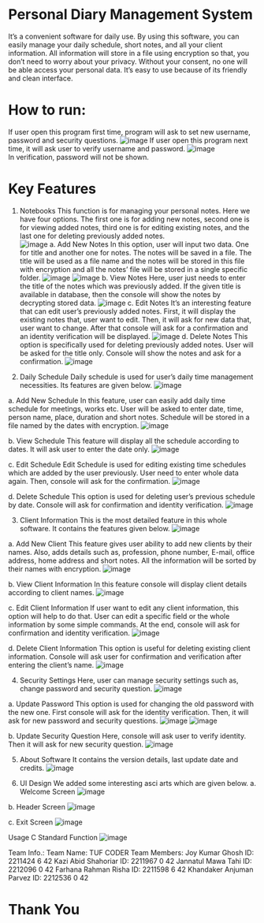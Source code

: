# Personal Diary Management System
It’s a convenient software for daily use. By using this software, you can easily manage your daily schedule, short notes, and all your client information. All information will store in a file using encryption so that, you don’t need to worry about your privacy. Without your consent, no one will be able access your personal data. It’s easy to use because of its friendly and clean interface.
<br>
# How to run:
If user open this program first time, program will ask to set new username, password and security questions.
![image](https://github.com/LTJ508/Diary-Management-System-C/assets/146023894/7dc59269-0166-4f59-9a34-d38d80b41140)
If user open this program next time, it will ask user to verify username and password.
![image](https://github.com/LTJ508/Diary-Management-System-C/assets/146023894/d3d9e7ce-1af1-4dc4-b11d-a3529fa696a1)
<br>In verification, password will not be shown.

# Key Features
1.	Notebooks
This function is for managing your personal notes. Here we have four options. The first one is for adding new notes, second one is for viewing added notes, third one is for editing existing notes, and the last one for deleting previously added notes.  
![image](https://github.com/LTJ508/Diary-Management-System-C/assets/146023894/bec47d6d-4f98-46a8-8170-fa79b7ea3390)
a.	Add New Notes
In this option, user will input two data. One for title and another one for notes. The notes will be saved in a file. The title will be used as a file name and the notes will be stored in this file with encryption and all the notes’ file will be stored in a single specific folder.
![image](https://github.com/LTJ508/Diary-Management-System-C/assets/146023894/9e8e1504-d0d7-4bba-b52b-e86415fd19b5)
![image](https://github.com/LTJ508/Diary-Management-System-C/assets/146023894/4516bdc0-d0c8-4784-a769-f0eb7f0d292f)
b.	View Notes
Here, user just needs to enter the title of the notes which was previously added. If the given title is available in database, then the console will show the notes by decrypting stored data. 
![image](https://github.com/LTJ508/Diary-Management-System-C/assets/146023894/f14aa4b0-9622-4a33-afc4-6d2c3e5545b0)
c.	Edit Notes
It’s an interesting feature that can edit user’s previously added notes. First, it will display the existing notes that, user want to edit. Then, it will ask for new data that, user want to change. After that console will ask for a confirmation and an identity verification will be displayed.
![image](https://github.com/LTJ508/Diary-Management-System-C/assets/146023894/5213b063-1c9e-40aa-8f60-5c4851498b17)
d.	Delete Notes
This option is specifically used for deleting previously added notes. User will be asked for the title only. Console will show the notes and ask for a confirmation. 
![image](https://github.com/LTJ508/Diary-Management-System-C/assets/146023894/56a644e3-47a8-444d-86f2-cf96f385dd39)

2.	Daily Schedule
Daily schedule is used for user’s daily time management necessities. Its features are given below.
![image](https://github.com/LTJ508/Diary-Management-System-C/assets/146023894/ffcdfa39-086c-41db-a6d6-61c5bdd59ee3)

a.	Add New Schedule
In this feature, user can easily add daily time schedule for meetings, works etc. User will be asked to enter date, time, person name, place, duration and short notes. Schedule will be stored in a file named by the dates with encryption.
![image](https://github.com/LTJ508/Diary-Management-System-C/assets/146023894/ba423b96-c354-4e59-8984-e79440d1b211)

b.	View Schedule
This feature will display all the schedule according to dates. It will ask user to enter the date only. 
![image](https://github.com/LTJ508/Diary-Management-System-C/assets/146023894/97e7a705-c9f2-4d4c-9ba6-4ef42db76f5d)

c.	Edit Schedule
Edit Schedule is used for editing existing time schedules which are added by the user previously. User need to enter whole data again. Then, console will ask for the confirmation.
![image](https://github.com/LTJ508/Diary-Management-System-C/assets/146023894/ecb9890a-e242-4e45-884a-d71599783a5d)

d.	Delete Schedule
This option is used for deleting user’s previous schedule by date. Console will ask for confirmation and identity verification.
![image](https://github.com/LTJ508/Diary-Management-System-C/assets/146023894/752f62e1-8551-43dd-93fa-a9006514afcf)

3.	Client Information
This is the most detailed feature in this whole software. It contains the features given below.
![image](https://github.com/LTJ508/Diary-Management-System-C/assets/146023894/03b606f0-253a-4dc4-af82-2d71a4266856)

a.	Add New Client
This feature gives user ability to add new clients by their names. Also, adds details such as, profession, phone number, E-mail, office address, home address and short notes. All the information will be sorted by their names with encryption.
![image](https://github.com/LTJ508/Diary-Management-System-C/assets/146023894/8afaddf6-9922-41ec-846a-e7da9a2487b1)

b.	View Client Information
In this feature console will display client details according to client names.
![image](https://github.com/LTJ508/Diary-Management-System-C/assets/146023894/25ae5751-e5ae-42e4-bc23-9b7126d57261)

c.	Edit Client Information
If user want to edit any client information, this option will help to do that. User can edit a specific field or the whole information by some simple commands.
At the end, console will ask for confirmation and identity verification. 
![image](https://github.com/LTJ508/Diary-Management-System-C/assets/146023894/9264b245-fa0a-4743-817e-cef16fff3408)

d.	Delete Client Information
This option is useful for deleting existing client information. Console will ask user for confirmation and verification after entering the client’s name.
![image](https://github.com/LTJ508/Diary-Management-System-C/assets/146023894/1ea76904-a511-475e-90ee-178518aa2b81)

4.	Security Settings
Here, user can manage security settings such as, change password and security question.
![image](https://github.com/LTJ508/Diary-Management-System-C/assets/146023894/e83c3727-b292-48d6-9cd7-1b493167f27c)

a.	Update Password
This option is used for changing the old password with the new one. First console will ask for the identity verification. Then, it will ask for new password and security questions.
![image](https://github.com/LTJ508/Diary-Management-System-C/assets/146023894/10d92913-f43a-4ffb-b657-23786926bd0f)
![image](https://github.com/LTJ508/Diary-Management-System-C/assets/146023894/a52c6cf9-b700-41ba-97e0-00cc5aa4e9cc)

b.	Update Security Question
Here, console will ask user to verify identity. Then it will ask for new security question.
![image](https://github.com/LTJ508/Diary-Management-System-C/assets/146023894/c9b73fa5-1565-4581-8edb-0e599fffabc0)

5.	About Software
It contains the version details, last update date and credits.
![image](https://github.com/LTJ508/Diary-Management-System-C/assets/146023894/89715a1a-bd3c-4998-b2be-b1f019f8bcae)

6.	UI Design
We added some interesting asci arts which are given below.
a.	Welcome Screen
![image](https://github.com/LTJ508/Diary-Management-System-C/assets/146023894/d1cd7021-245f-4ca3-8524-084e5318081c)

b.	Header Screen
![image](https://github.com/LTJ508/Diary-Management-System-C/assets/146023894/299cb999-102c-448d-802b-607caa3e0f9f)

c.	Exit Screen
![image](https://github.com/LTJ508/Diary-Management-System-C/assets/146023894/fef9bbfc-c4dc-492e-a054-ea936add0708)

Usage C Standard Function
![image](https://github.com/LTJ508/Diary-Management-System-C/assets/146023894/7f7ac870-3fca-46e5-99f6-8db9291fb011)


Team Info.:
Team Name: TUF CODER
Team Members:
Joy Kumar Ghosh			ID: 2211424 6 42
Kazi Abid Shahoriar		ID: 2211967 0 42
Jannatul Mawa Tahi		ID: 2212096 0 42
Farhana Rahman Risha		ID: 2211598 6 42
Khandaker Anjuman Parvez	ID: 2212536 0 42

# Thank You
